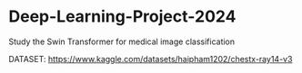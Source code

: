 # Deep-Learning-Project-2024
Study the Swin Transformer for medical image classification

DATASET: https://www.kaggle.com/datasets/haipham1202/chestx-ray14-v3

